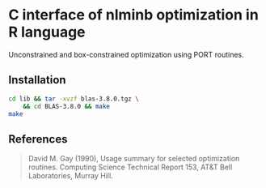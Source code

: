 # C interface of nlminb optimization in R language 

Unconstrained and box-constrained optimization using PORT routines.

## Installation

```bash
cd lib && tar -xvzf blas-3.8.0.tgz \
    && cd BLAS-3.8.0 && make
make
```

## References

> David M. Gay (1990), Usage summary for selected optimization routines. 
> Computing Science Technical Report 153, AT&T Bell Laboratories, Murray Hill.


